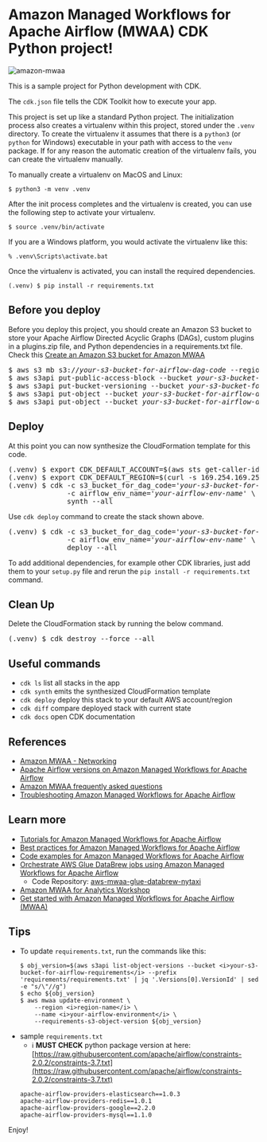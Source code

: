 
# Amazon Managed Workflows for Apache Airflow (MWAA) CDK Python project!

![amazon-mwaa](./mwaa-arch.svg)

This is a sample project for Python development with CDK.

The `cdk.json` file tells the CDK Toolkit how to execute your app.

This project is set up like a standard Python project.  The initialization
process also creates a virtualenv within this project, stored under the `.venv`
directory.  To create the virtualenv it assumes that there is a `python3`
(or `python` for Windows) executable in your path with access to the `venv`
package. If for any reason the automatic creation of the virtualenv fails,
you can create the virtualenv manually.

To manually create a virtualenv on MacOS and Linux:

```
$ python3 -m venv .venv
```

After the init process completes and the virtualenv is created, you can use the following
step to activate your virtualenv.

```
$ source .venv/bin/activate
```

If you are a Windows platform, you would activate the virtualenv like this:

```
% .venv\Scripts\activate.bat
```

Once the virtualenv is activated, you can install the required dependencies.

```
(.venv) $ pip install -r requirements.txt
```

## Before you deploy
Before you deploy this project, you should create an Amazon S3 bucket to store your
Apache Airflow Directed Acyclic Graphs (DAGs), custom plugins in a plugins.zip file,
and Python dependencies in a requirements.txt file.
Check this [Create an Amazon S3 bucket for Amazon MWAA](https://docs.aws.amazon.com/mwaa/latest/userguide/mwaa-s3-bucket.html)

<pre>
$ aws s3 mb s3://<i>your-s3-bucket-for-airflow-dag-code</i> --region <i>region-name</i>
$ aws s3api put-public-access-block --bucket <i>your-s3-bucket-for-airflow-dag-code</i> --public-access-block-configuration BlockPublicAcls=true,IgnorePublicAcls=true,BlockPublicPolicy=true,RestrictPublicBuckets=true
$ aws s3api put-bucket-versioning --bucket <i>your-s3-bucket-for-airflow-dag-code</i> --versioning-configuration Status=Enabled
$ aws s3api put-object --bucket <i>your-s3-bucket-for-airflow-dag-code</i> --key dags/
$ aws s3api put-object --bucket <i>your-s3-bucket-for-airflow-dag-code</i> --key requirements/requirements.txt
</pre>

## Deploy
At this point you can now synthesize the CloudFormation template for this code.

<pre>
(.venv) $ export CDK_DEFAULT_ACCOUNT=$(aws sts get-caller-identity --query Account --output text)
(.venv) $ export CDK_DEFAULT_REGION=$(curl -s 169.254.169.254/latest/dynamic/instance-identity/document | jq -r .region)
(.venv) $ cdk -c s3_bucket_for_dag_code='<i>your-s3-bucket-for-airflow-dag-code</i>' \
              -c airflow_env_name='<i>your-airflow-env-name</i>' \
              synth --all
</pre>

Use `cdk deploy` command to create the stack shown above.

<pre>
(.venv) $ cdk -c s3_bucket_for_dag_code='<i>your-s3-bucket-for-airflow-dag-code</i>' \
              -c airflow_env_name='<i>your-airflow-env-name</i>' \
              deploy --all
</pre>

To add additional dependencies, for example other CDK libraries, just add
them to your `setup.py` file and rerun the `pip install -r requirements.txt`
command.

## Clean Up

Delete the CloudFormation stack by running the below command.

<pre>
(.venv) $ cdk destroy --force --all
</pre>

## Useful commands

 * `cdk ls`          list all stacks in the app
 * `cdk synth`       emits the synthesized CloudFormation template
 * `cdk deploy`      deploy this stack to your default AWS account/region
 * `cdk diff`        compare deployed stack with current state
 * `cdk docs`        open CDK documentation

## References

 * [Amazon MWAA - Networking](https://docs.aws.amazon.com/mwaa/latest/userguide/networking.html)
 * [Apache Airflow versions on Amazon Managed Workflows for Apache Airflow](https://docs.aws.amazon.com/mwaa/latest/userguide/airflow-versions.html)
 * [Amazon MWAA frequently asked questions](https://docs.aws.amazon.com/mwaa/latest/userguide/mwaa-faqs.html)
 * [Troubleshooting Amazon Managed Workflows for Apache Airflow](https://docs.aws.amazon.com/mwaa/latest/userguide/troubleshooting.html)

## Learn more

 * [Tutorials for Amazon Managed Workflows for Apache Airflow](https://docs.aws.amazon.com/mwaa/latest/userguide/tutorials.html)
 * [Best practices for Amazon Managed Workflows for Apache Airflow](https://docs.aws.amazon.com/mwaa/latest/userguide/best-practices.html)
 * [Code examples for Amazon Managed Workflows for Apache Airflow](https://docs.aws.amazon.com/mwaa/latest/userguide/sample-code.html)
 * [Orchestrate AWS Glue DataBrew jobs using Amazon Managed Workflows for Apache Airflow](https://aws.amazon.com/blogs/big-data/orchestrate-aws-glue-databrew-jobs-using-amazon-managed-workflows-for-apache-airflow/)
   * Code Repository: [aws-mwaa-glue-databrew-nytaxi](https://github.com/ksmin23/aws-mwaa-glue-databrew-nytaxi)
 * [Amazon MWAA for Analytics Workshop](https://amazon-mwaa-for-analytics.workshop.aws/en/)
 * [Get started with Amazon Managed Workflows for Apache Airflow \(MWAA\)](https://docs.aws.amazon.com/mwaa/latest/userguide/get-started.html)

## Tips
  * To update `requirements.txt`, run the commands like this:
    ```
    $ obj_version=$(aws s3api list-object-versions --bucket <i>your-s3-bucket-for-airflow-requirements</i> --prefix 'requirements/requirements.txt' | jq '.Versions[0].VersionId' | sed -e "s/\"//g")
    $ echo ${obj_version}
    $ aws mwaa update-environment \
        --region <i>region-name</i> \
        --name <i>your-airflow-environment</i> \
        --requirements-s3-object-version ${obj_version}
    ```
  * sample `requirements.txt`
    - :information_source: **MUST CHECK** python package version at here: [https://raw.githubusercontent.com/apache/airflow/constraints-2.0.2/constraints-3.7.txt](https://raw.githubusercontent.com/apache/airflow/constraints-2.0.2/constraints-3.7.txt)
    ```
    apache-airflow-providers-elasticsearch==1.0.3
    apache-airflow-providers-redis==1.0.1
    apache-airflow-providers-google==2.2.0
    apache-airflow-providers-mysql==1.1.0
    ```

Enjoy!

